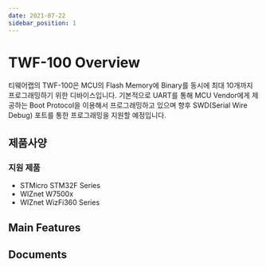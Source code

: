 ```yaml
---
date: 2021-07-22
sidebar_position: 1
---
```


# TWF-100 Overview

티웨어랩의 TWF-100은 MCU의 Flash Memory에 Binary를 동시에 최대 10개까지 프로그래밍하기 위한 디바이스입니다.
기본적으로 UART를 통해 MCU Vendor에게 제공하는 Boot Protocol을 이용해서 프로그래밍하고 있으며 향후 SWD(Serial Wire Debug) 포트를 통한 프로그래밍을 지원할 예정입니다.

## 제품사양
### 지원 제품
- STMicro STM32F Series 
- WIZnet W7500x
- WIZnet WizFi360 Series

## Main Features

## Documents
